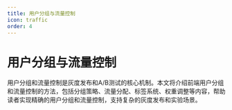 ```yaml
---
title: 用户分组与流量控制
icon: traffic
order: 4
---
```


# 用户分组与流量控制

用户分组和流量控制是灰度发布和A/B测试的核心机制。本文将介绍前端用户分组和流量控制的方法，包括分组策略、流量分配、标签系统、权重调整等内容，帮助读者实现精确的用户分组和流量控制，支持复杂的灰度发布和实验场景。
